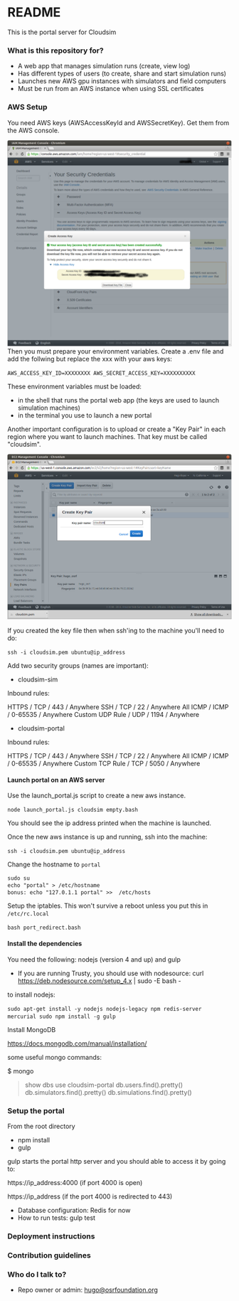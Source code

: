 # README #

This is the portal server for Cloudsim

### What is this repository for? ###

* A web app that manages simulation runs (create, view log)
* Has different types of users (to create, share and start simulation runs)
* Launches new AWS gpu instances with simulators and field computers
* Must be run from an AWS instance when using SSL certificates

### AWS Setup ###

You need AWS keys (AWSAccessKeyId and AWSSecretKey). Get them from the AWS
console.

![IMAGE](aws_keys.png) Then you must prepare your environment variables.
Create a .env file and add the follwing but replace the xxx with your aws keys:

`AWS_ACCESS_KEY_ID=XXXXXXXX
 AWS_SECRET_ACCESS_KEY=XXXXXXXXXX`

These environment variables must be loaded:

* in the shell that runs the portal web app (the keys are used to launch
 simulation machines)
* in the terminal you use to launch a new portal

Another important configuration is to upload or create a "Key Pair" in each
region where you want to launch machines. That key must be called "cloudsim".

![IMAGE](cloudsim_key.png)

If you created the key file then when ssh'ing to the machine you'll need to do:

`ssh -i cloudsim.pem ubuntu@ip_address`


Add two security groups (names are important):

* cloudsim-sim

Inbound rules:

HTTPS / TCP / 443 / Anywhere
SSH  / TCP / 22 / Anywhere
All ICMP / ICMP / 0-65535 / Anywhere
Custom UDP Rule  / UDP / 1194 / Anywhere

* cloudsim-portal

Inbound rules:

HTTPS / TCP / 443 / Anywhere
SSH  / TCP / 22 / Anywhere
All ICMP / ICMP / 0-65535 / Anywhere
Custom TCP Rule / TCP / 5050 / Anywhere


#### Launch portal on an AWS server ####

Use the launch_portal.js script to create a new aws instance.

`node launch_portal.js cloudsim empty.bash`

You should see the ip address printed when the machine is launched.

Once the new aws instance is up and running, ssh into the machine:

`ssh -i cloudsim.pem ubuntu@ip_address`

Change the hostname to `portal`

~~~
sudo su
echo "portal" > /etc/hostname
bonus: echo "127.0.1.1 portal" >>  /etc/hosts
~~~

Setup the iptables. This won't survive a reboot unless you put this in
`/etc/rc.local`

`bash port_redirect.bash`


#### Install the dependencies ####

You need the following: nodejs (version 4 and up) and gulp

* If you are running Trusty, you should use with nodesource:
curl https://deb.nodesource.com/setup_4.x | sudo -E bash -

to install nodejs:

`sudo apt-get install -y nodejs nodejs-legacy npm redis-server mercurial
sudo npm install -g gulp`


Install MongoDB

https://docs.mongodb.com/manual/installation/

some useful mongo commands:

$ mongo

> show dbs
> use cloudsim-portal
> db.users.find().pretty()
> db.simulators.find().pretty()
> db.simulations.find().pretty()

### Setup the portal ###

From the root directory

* npm install
* gulp

gulp starts the portal http server and you should able to access it by going
to:

https://ip_address:4000 (if port 4000 is open)

https://ip_address (if the port 4000 is redirected to 443)


* Database configuration: Redis for now
* How to run tests: gulp test

### Deployment instructions ###


### Contribution guidelines ###

### Who do I talk to? ###

* Repo owner or admin: hugo@osrfoundation.org
